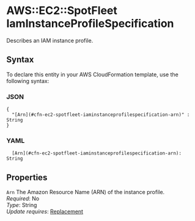 # AWS::EC2::SpotFleet IamInstanceProfileSpecification<a name="aws-properties-ec2-spotfleet-iaminstanceprofilespecification"></a>

Describes an IAM instance profile\.

## Syntax<a name="aws-properties-ec2-spotfleet-iaminstanceprofilespecification-syntax"></a>

To declare this entity in your AWS CloudFormation template, use the following syntax:

### JSON<a name="aws-properties-ec2-spotfleet-iaminstanceprofilespecification-syntax.json"></a>

```
{
  "[Arn](#cfn-ec2-spotfleet-iaminstanceprofilespecification-arn)" : String
}
```

### YAML<a name="aws-properties-ec2-spotfleet-iaminstanceprofilespecification-syntax.yaml"></a>

```
  [Arn](#cfn-ec2-spotfleet-iaminstanceprofilespecification-arn): String
```

## Properties<a name="aws-properties-ec2-spotfleet-iaminstanceprofilespecification-properties"></a>

`Arn` <a name="cfn-ec2-spotfleet-iaminstanceprofilespecification-arn"></a>
The Amazon Resource Name \(ARN\) of the instance profile\.  
_Required_: No  
_Type_: String  
_Update requires_: [Replacement](https://docs.aws.amazon.com/AWSCloudFormation/latest/UserGuide/using-cfn-updating-stacks-update-behaviors.html#update-replacement)
